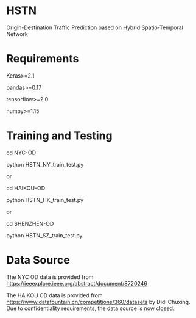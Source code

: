 # HSTN
Origin-Destination Traffic Prediction based on Hybrid Spatio-Temporal Network

# Requirements
Keras>=2.1

pandas>=0.17

tensorflow>=2.0

numpy>=1.15

# Training and Testing
cd NYC-OD

python HSTN_NY_train_test.py

or

cd HAIKOU-OD

python HSTN_HK_train_test.py

or

cd SHENZHEN-OD

python HSTN_SZ_train_test.py

# Data Source
The NYC OD data is provided from https://ieeexplore.ieee.org/abstract/document/8720246

The HAIKOU OD data is provided  from https://www.datafountain.cn/competitions/360/datasets by Didi Chuxing. Due to confidentiality requirements, the data source is now closed.
